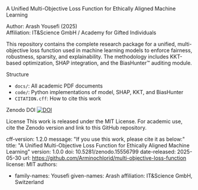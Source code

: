 A Unified Multi-Objective Loss Function for Ethically Aligned Machine Learning

Author: Arash Yousefi (2025)  
Affiliation: IT&Science GmbH / Academy for Gifted Individuals

This repository contains the complete research package for a unified, multi-objective loss function used in machine learning models to enforce fairness, robustness, sparsity, and explainability. The methodology includes KKT-based optimization, SHAP integration, and the BiasHunter™ auditing module.

Structure
- `docs/`: All academic PDF documents
- `code/`: Python implementations of model, SHAP, KKT, and BiasHunter
- `CITATION.cff`: How to cite this work

Zenodo DOI
[![DOI](https://zenodo.org/badge/DOI/10.5281/zenodo.15556799.svg)](https://doi.org/10.5281/zenodo.15556799)

License
This work is released under the MIT License. For academic use, cite the Zenodo version and link to this GitHub repository.

cff-version: 1.2.0
message: "If you use this work, please cite it as below:"
title: "A Unified Multi-Objective Loss Function for Ethically Aligned Machine Learning"
version: 1.0.0
doi: 10.5281/zenodo.15556799
date-released: 2025-05-30
url: https://github.com/Arminochlorid/multi-objective-loss-function
license: MIT
authors:
  - family-names: Yousefi
    given-names: Arash
    affiliation: IT&Science GmbH, Switzerland

